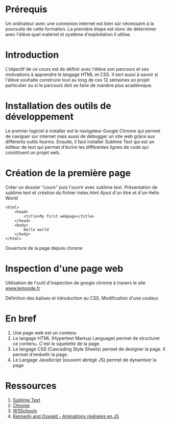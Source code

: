
# Prérequis

Un ordinateur avec une connexion internet est bien sûr nécessaire à la poursuite de cette formation.
La première étape est donc de déterminer avec l'élève quel matériel et système d'exploitation il utilise.

# Introduction

L'objectif de ce cours est de définir avec l'élève son parcours et ses motivations à apprendre le langage HTML et CSS.
Il sert aussi à savoir si l'élève souhaite construire tout au long de ces 12 semaines un projet particulier ou si le parcours doit se faire de manière plus académique.

# Installation des outils de développement

Le premier logiciel à installer est le navigateur Google Chrome qui permet de naviguer sur internet mais aussi de débugger un site web grâce aux différents outils fournis.
Ensuite, il faut installer Sublime Text qui est un éditeur de text qui permet d'écrire les différentes lignes de code qui constituent un projet web.

# Création de la première page

Créer un dossier "cours" puis l'ouvrir avec sublime text.
Présentation de sublime text et création du fichier index.html
Ajout d'un titre et d'un Hello World

	<html>
		<head>
			<title>My first webpage</title>
		</head>
		<body>
			Hello world
		</body>
	</html>

Ouverture de la page depuis chrome

# Inspection d'une page web

Utilisation de l'outil d'inspection de google chrome à travers le site
www.lemonde.fr

Définition des balises et introduction au CSS. Modification d'une couleur.

# En bref

1. Une page web est un contenu
2. Le langage HTML (Hypertext Markup Language) permet de structurer ce contenu. C'est le squelette de la page.
3. Le langage CSS (Cascading Style Sheets) permet de designer la page. Il permet d'embellir la page.
4. Le Langage JavaScript (souvent abrégé JS) permet de dynamiser la page

# Ressources

1. [Sublime Text](http://www.sublimetext.com/2)
2. [Chrome](https://www.google.fr/chrome/browser/desktop/)
3. [W3Schools](http://www.w3schools.com/tags/default.asp)
4. [Kennedy and Oswald - Animations réalisées en JS](http://kennedyandoswald.com/)